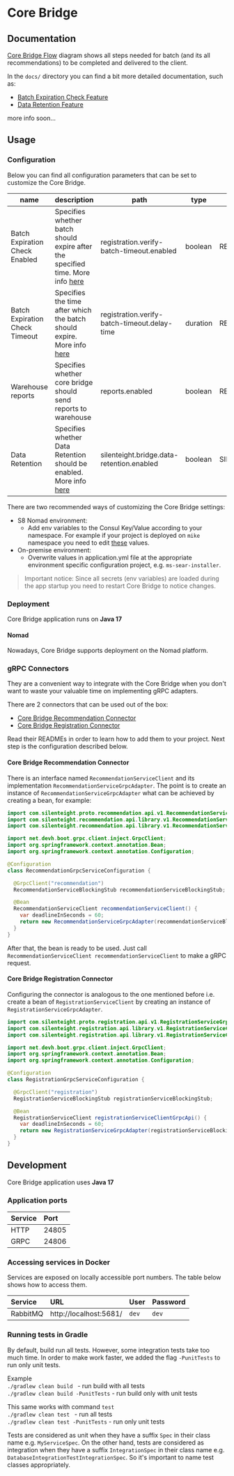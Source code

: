 # Core Bridge

## Documentation

[Core Bridge Flow](https://whimsical.com/bridge-flow-v2-RpoCuxSMUszaXijf34na8y) diagram shows all steps needed for batch (and its all recommendations) to be completed and delivered to the client.  

In the `docs/` directory you can find a bit more detailed documentation, such as:
* [Batch Expiration Check Feature](docs/batch_expiration.adoc)
* [Data Retention Feature](docs/data_retention.adoc)

more info soon...

## Usage

### Configuration
Below you can find all configuration parameters that can be set to customize the Core Bridge.

| name                           	 | description                                                                     	                              | path                                                            	 | type     	 | env variable (can be set e.g. via Consul       | default 	 |
|----------------------------------|----------------------------------------------------------------------------------------------------------------|-------------------------------------------------------------------|------------|------------------------------------------------|-----------|
| Batch Expiration Check Enabled 	 | Specifies whether batch should expire after the specified time. More info [here](docs/batch_expiration.adoc) 	 | registration.verify-batch-timeout.enabled 	                       | boolean  	 | REGISTRATION_VERIFY_BATCH_TIMEOUT_ENABLED    	 | true    	 |
| Batch Expiration Check Timeout 	 | Specifies the time after which the batch should expire. More info [here](docs/batch_expiration.adoc)           | registration.verify-batch-timeout.delay-time      	               | duration 	 | REGISTRATION_VERIFY_BATCH_TIMEOUT_DELAY_TIME 	 | 60m     	 |
| Warehouse reports                | Specifies whether core bridge should send reports to warehouse                                                 | reports.enabled                                                   | boolean    | REPORTS_ENABLED                                | true      |
| Data Retention                   | Specifies whether Data Retention should be enabled. More info [here](docs/data_retention.adoc)                 | silenteight.bridge.data-retention.enabled                         | boolean    | SILENTEIGHT_BRIDGE_DATA_RETENTION_ENABLED      | false     |

There are two recommended ways of customizing the Core Bridge settings:
* S8 Nomad environment:
  * Add env variables to the Consul Key/Value according to your namespace. For example if your project is deployed on `mike` namespace you need to edit [these](http://10.8.0.1:8500/ui/dc1/kv/mike/core-bridge/secrets/edit) values.
* On-premise environment:
  * Overwrite values in application.yml file at the appropriate environment specific configuration project, e.g. `ms-sear-installer`.

> Important notice: Since all secrets (env variables) are loaded during the app startup you need to restart Core Bridge to notice changes.  

### Deployment
Core Bridge application runs on **Java 17**
#### Nomad
Nowadays, Core Bridge supports deployment on the Nomad platform.

### gRPC Connectors

They are a convenient way to integrate with the Core Bridge when you don't want to waste your
valuable time on implementing gRPC adapters.

There are 2 connectors that can be used out of the box:
* [Core Bridge Recommendation Connector](https://gitlab.silenteight.com/all-in/core-bridge-recommendation-connector)
* [Core Bridge Registration Connector](https://gitlab.silenteight.com/all-in/core-bridge-registration-connector)

Read their READMEs in order to learn how to add them to your project.
Next step is the configuration described below.

#### Core Bridge Recommendation Connector

There is an interface named `RecommendationServiceClient` and its implementation `RecommendationServiceGrpcAdapter`.
The point is to create an instance of `RecommendationServiceGrpcAdapter` what can be achieved
by creating a bean, for example:

```java
import com.silenteight.proto.recommendation.api.v1.RecommendationServiceGrpc.RecommendationServiceBlockingStub;
import com.silenteight.recommendation.api.library.v1.RecommendationServiceClient;
import com.silenteight.recommendation.api.library.v1.RecommendationServiceGrpcAdapter;

import net.devh.boot.grpc.client.inject.GrpcClient;
import org.springframework.context.annotation.Bean;
import org.springframework.context.annotation.Configuration;

@Configuration
class RecommendationGrpcServiceConfiguration {

  @GrpcClient("recommendation")
  RecommendationServiceBlockingStub recommendationServiceBlockingStub;

  @Bean
  RecommendationServiceClient recommendationServiceClient() {
    var deadlineInSeconds = 60;
    return new RecommendationServiceGrpcAdapter(recommendationServiceBlockingStub, deadlineInSeconds);
  }
}
```

After that, the bean is ready to be used.
Just call `RecommendationServiceClient recommendationServiceClient` to make a gRPC request.

#### Core Bridge Registration Connector

Configuring the connector is analogous to the one mentioned before i.e. create a bean of `RegistrationServiceClient`
by creating an instance of `RegistrationServiceGrpcAdapter`.

```java
import com.silenteight.proto.registration.api.v1.RegistrationServiceGrpc.RegistrationServiceBlockingStub;
import com.silenteight.registration.api.library.v1.RegistrationServiceClient;
import com.silenteight.registration.api.library.v1.RegistrationServiceGrpcAdapter;

import net.devh.boot.grpc.client.inject.GrpcClient;
import org.springframework.context.annotation.Bean;
import org.springframework.context.annotation.Configuration;

@Configuration
class RegistrationGrpcServiceConfiguration {

  @GrpcClient("registration")
  RegistrationServiceBlockingStub registrationServiceBlockingStub;

  @Bean
  RegistrationServiceClient registrationServiceClientGrpcApi() {
    var deadlineInSeconds = 60;
    return new RegistrationServiceGrpcAdapter(registrationServiceBlockingStub, deadlineInSeconds);
  }
}
```

## Development
Core Bridge application uses **Java 17**
### Application ports

| Service  | Port    |
|:---------|:--------|
| HTTP     | 24805   |
| GRPC     | 24806   |

### Accessing services in Docker

Services are exposed on locally accessible port numbers. The table below shows how to access them.

| Service    | URL                              | User    | Password  |
|:-----------|:---------------------------------|:--------|:----------|
| RabbitMQ   | http://localhost:5681/           | `dev`   | `dev`     |

### Running tests in Gradle

By default, build run all tests. However, some integration tests take too much time. In order to
make work faster, we added the flag `-PunitTests` to run only unit tests. <br>

Example <br>
`./gradlew clean build ` - run build with all tests <br>
`./gradlew clean build -PunitTests` - run build only with unit tests

This same works with command `test` <br>
`./gradlew clean test ` - run all tests <br>
`./gradlew clean test -PunitTests` - run only unit tests

Tests are considered as unit when they have a suffix `Spec` in their class name e.g. `MyServiceSpec`.
On the other hand, tests are considered as integration when they have a suffix `IntegrationSpec` in their class name
e.g. `DatabaseIntegrationTestIntegrationSpec`.
So it's important to name test classes appropriately.
